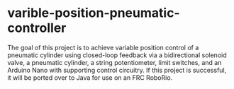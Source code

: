 # varible-position-pneumatic-controller
The goal of this project is to achieve variable position control of a pneumatic cylinder using closed-loop feedback via a bidirectional solenoid valve, a pneumatic cylinder, a string potentiometer, limit switches, and an Arduino Nano with supporting control circuitry. If this project is successful, it will be ported over to Java for use on an FRC RoboRio.
